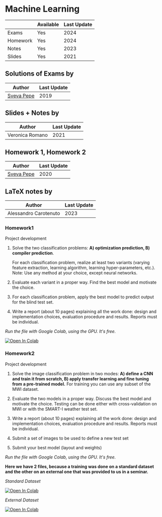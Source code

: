 # Machine Learning

|   | Available | Last Update |
| ------------- | ------------- | ------------ |
| Exams | Yes | 2024 |
| Homework  | Yes  | 2024 |
| Notes  | Yes  | 2023 | 
| Slides | Yes | 2021 |

## Solutions of Exams by

| Author |  Last Update |
|--------| ------------ | 
| [Sveva Pepe](https://github.com/pepes97) | 2019 | 

## Slides + Notes by

| Author |  Last Update |
|--------| ------------ | 
| Veronica Romano | 2021 | 

## Homework 1, Homework 2

| Author |  Last Update | 
|--------| ------------ | 
| [Sveva Pepe](https://github.com/pepes97) | 2020 | 

## LaTeX notes by

| Author |  Last Update |
|--------| ------------ | 
| Alessandro Carotenuto | 2023 | 


### Homework1

Project development

1. Solve the two classification problems: **A) optimization prediction, B) compiler prediction**.
   
    For each classification problem, realize at least two variants (varying feature extraction, learning algorithm, learning hyper-parameters, etc.).
Note: Use any method at your choice, except neural networks.

2. Evaluate each variant in a proper way. Find the best model and motivate the choice.
   
3. For each classification problem, apply the best model to predict output for the blind test set.
   
4. Write a report (about 10 pages) explaining all the work done: design and implementation choices, evaluation procedure and results. Reports must be individual.

*Run the file with Google Colab, using the GPU. It's free.*


[![Open In Colab](https://colab.research.google.com/assets/colab-badge.svg)](https://colab.research.google.com/github/universitymarr/Machine-Learning/blob/master/Homework/Homework1/homework1_colab.ipynb#scrollTo=IFBlVW-LFnGI)

### Homework2

Project development

1. Solve the image classification problem in two modes: **A) define a CNN and train it from scratch, B) apply transfer learning and fine tuning from a pre-trained model.**
For training you can use any subset of the MWI dataset.

2. Evaluate the two models in a proper way. Discuss the best model and motivate the choice. Testing can be done either with cross-validation on MWI or with the SMART-I weather test set.
   
3. Write a report (about 10 pages) explaining all the work done: design and implementation choices, evaluation procedure and results. Reports must be individual.
   
4. Submit a set of images to be used to define a new test set
   
5. Submit your best model (layout and weights)

*Run the file with Google Colab, using the GPU. It's free.*

**Here we have 2 files, because a training was done on a standard dataset and the other on an external one that was provided to us in a seminar.** 

*Standard Dataset*

[![Open In Colab](https://colab.research.google.com/assets/colab-badge.svg)](https://colab.research.google.com/github/universitymarr/Machine-Learning/blob/master/Homework/Homework2/homework2_colab.ipynb)

*External Dataset*

[![Open In Colab](https://colab.research.google.com/assets/colab-badge.svg)](https://colab.research.google.com/github/universitymarr/Machine-Learning/blob/master/Homework/Homework2/homework2_WeatherTest.ipynb)

